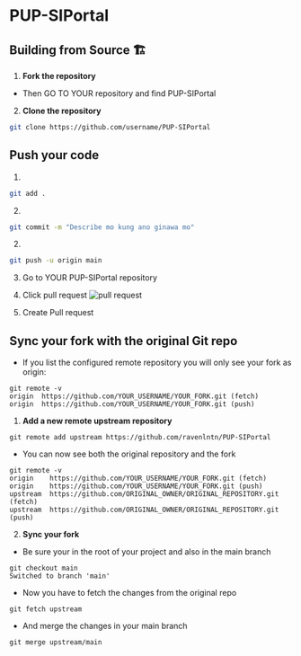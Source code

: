 # PUP-SIPortal
## Building from Source 🏗️
1. **Fork the repository**

- Then GO TO YOUR repository and find PUP-SIPortal

2. **Clone the repository**

```bash
git clone https://github.com/username/PUP-SIPortal
```

## Push your code 
1. 

```bash
git add .
```

2. 

```bash
git commit -m "Describe mo kung ano ginawa mo"
```

2. 

```bash
git push -u origin main
```

3. Go to YOUR PUP-SIPortal repository

4. Click pull request
![pull request](https://github.com/glendell03/talaarawan/blob/main/pull-request.png)

5. Create Pull request


## Sync your fork with the original Git repo
- If you list the configured remote repository you will only see your fork as origin:
```
git remote -v
origin  https://github.com/YOUR_USERNAME/YOUR_FORK.git (fetch)
origin  https://github.com/YOUR_USERNAME/YOUR_FORK.git (push)
```
1. **Add a new remote upstream repository**
```
git remote add upstream https://github.com/ravenlntn/PUP-SIPortal
```
- You can now see both the original repository and the fork
```
git remote -v
origin    https://github.com/YOUR_USERNAME/YOUR_FORK.git (fetch)
origin    https://github.com/YOUR_USERNAME/YOUR_FORK.git (push)
upstream  https://github.com/ORIGINAL_OWNER/ORIGINAL_REPOSITORY.git (fetch)
upstream  https://github.com/ORIGINAL_OWNER/ORIGINAL_REPOSITORY.git (push)
```
2. **Sync your fork**
- Be sure your in the root of your project and also in the main branch
```
git checkout main
Switched to branch 'main'
```
- Now you have to fetch the changes from the original repo
```
git fetch upstream
```
- And merge the changes in your main branch
```
git merge upstream/main
```
